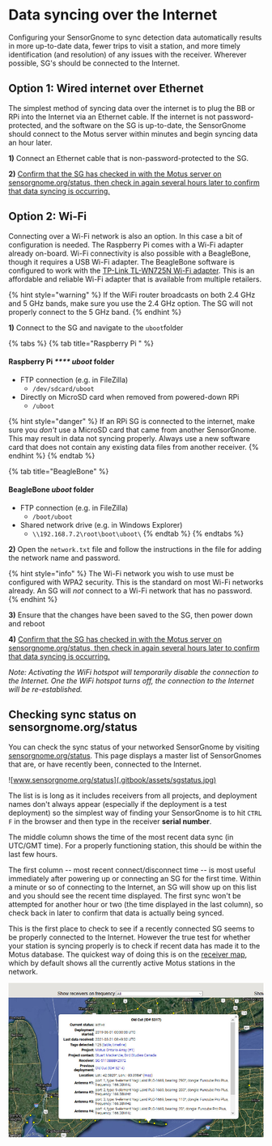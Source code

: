 # Data syncing over the Internet

Configuring your SensorGnome to sync detection data automatically results in more up-to-date data, fewer trips to visit a station, and more timely identification (and resolution) of any issues with the receiver. Wherever possible, SG's should be connected to the Internet.

## Option 1: Wired internet over Ethernet

The simplest method of syncing data over the internet is to plug the BB or RPi into the Internet via an Ethernet cable. If the internet is not password-protected, and the software on the SG is up-to-date, the SensorGnome should connect to the Motus server within minutes and begin syncing data an hour later.&#x20;

**1)** Connect an Ethernet cable that is non-password-protected to the SG.

**2)** [Confirm that the SG has checked in with the Motus server on sensorgnome.org/status, then check in again several hours later to confirm that data syncing is occurring.](http://docs.motus.org/sensorgnome/internet#status)

## Option 2: Wi-Fi&#x20;

Connecting over a Wi-Fi network is also an option. In this case a bit of configuration is needed. The Raspberry Pi comes with a Wi-Fi adapter already on-board. Wi-Fi connectivity is also possible with a BeagleBone, though it requires a USB Wi-Fi adapter. The BeagleBone software is configured to work with the [TP-Link TL-WN725N Wi-Fi adapter](https://www.tp-link.com/us/home-networking/usb-adapter/tl-wn725n/). This is an affordable and reliable Wi-Fi adapter that is available from multiple retailers.

{% hint style="warning" %}
If the WiFi router broadcasts on both 2.4 GHz and 5 GHz bands, make sure you use the 2.4 GHz option. The SG will not properly connect to the 5 GHz band.
{% endhint %}

**1)** Connect to the SG and navigate to the `uboot`folder

{% tabs %}
{% tab title="Raspberry Pi " %}
#### Raspberry Pi _**** uboot_ **folder**&#x20;

* FTP connection (e.g. in FileZilla)
  * `/dev/sdcard/uboot`
* Directly on MicroSD card when removed from powered-down RPi
  * `/uboot`

{% hint style="danger" %}
If an RPi SG is connected to the internet, make sure you _don't_ use a MicroSD card that came from another SensorGnome. This may result in data not syncing properly. Always use a new software card that does not contain any existing data files from another receiver.
{% endhint %}
{% endtab %}

{% tab title="BeagleBone" %}
#### BeagleBone _uboot_ folder&#x20;

* FTP connection (e.g. in FileZilla)
  * `/boot/uboot`
* Shared network drive (e.g. in Windows Explorer)
  * `\\192.168.7.2\root\boot\uboot\`
{% endtab %}
{% endtabs %}

**2)** Open the `network.txt` file and follow the instructions in the file for adding the network name and password.

{% hint style="info" %}
The Wi-Fi network you wish to use must be configured with WPA2 security. This is the standard on most Wi-Fi networks already. An SG will _not_ connect to a Wi-Fi network that has no password.
{% endhint %}

**3)** Ensure that the changes have been saved to the SG, then power down and reboot

**4)** [Confirm that the SG has checked in with the Motus server on sensorgnome.org/status, then check in again several hours later to confirm that data syncing is occurring.](http://docs.motus.org/sensorgnome/internet#status)

_Note: Activating the WiFi hotspot will temporarily disable the connection to the Internet. One the WiFi hotspot turns off, the connection to the Internet will be re-established._

## Checking sync status on sensorgnome.org/status <a href="#status" id="status"></a>

You can check the sync status of your networked SensorGnome by visiting [sensorgnome.org/status](http://www.sensorgnome.org/status). This page displays a master list of SensorGnomes that are, or have recently been, connected to the Internet.

![www.sensorgnome.org/status](.gitbook/assets/sgstatus.jpg)

The list is is long as it includes receivers from all projects, and deployment names don't always appear (especially if the deployment is a test deployment) so the simplest way of finding your SensorGnome is to hit `CTRL F` in the browser and then type in the receiver **serial number**.&#x20;

The middle column shows the time of the most recent data sync (in UTC/GMT time). For a properly functioning station, this should be within the last few hours.&#x20;

The first column -- most recent connect/disconnect time -- is most useful immediately after powering up or connecting an SG for the first time. Within a minute or so of connecting to the Internet, an SG will show up on this list and you should see the recent time displayed. The first sync won't be attempted for another hour or two (the time displayed in the last column), so check back in later to confirm that data is actually being synced.&#x20;

This is the first place to check to see if a recently connected SG seems to be properly connected to the Internet. However the true test for whether your station is syncing properly is to check if recent data has made it to the Motus database. The quickest way of doing this is on the [receiver map](https://motus.org/data/receiversMap?lang=en), which by default shows all the currently active Motus stations in the network.

![Use the receiver map to quickly check how up-to-date a SensorGnome is](.gitbook/assets/popup.jpg)
